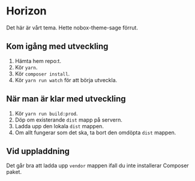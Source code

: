 # Horizon
Det här är vårt tema. Hette nobox-theme-sage förrut.

## Kom igång med utveckling
1. Hämta hem repo:t.
2. Kör `yarn`.
3. Kör `composer install`.
4. Kör `yarn run watch` för att börja utveckla.

## När man är klar med utveckling
1. Kör `yarn run build:prod`.
2. Döp om existerande `dist` mapp på servern.
3. Ladda upp den lokala `dist` mappen.
4. Om allt fungerar som det ska, ta bort den omdöpta `dist` mappen.

## Vid uppladdning
Det går bra att ladda upp `vendor` mappen ifall du inte installerar Composer paket.